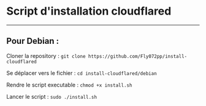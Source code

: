 # Script d'installation cloudflared
---

## Pour Debian :

Cloner la repository :
`git clone https://github.com/Fly072pp/install-cloudflared`

Se déplacer vers le fichier :
`cd install-cloudflared/debian`

Rendre le script executable :
`chmod +x install.sh`

Lancer le script :
`sudo ./install.sh`
